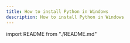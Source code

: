 ```yaml
---
title: How to install Python in Windows
description: How to install Python in Windows
---
```


import README from "./README.md"

<README />
